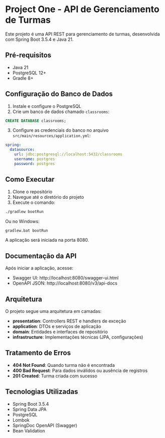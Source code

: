 # Project One - API de Gerenciamento de Turmas

Este projeto é uma API REST para gerenciamento de turmas, desenvolvida com Spring Boot 3.5.4 e Java 21.

## Pré-requisitos

- Java 21
- PostgreSQL 12+
- Gradle 8+

## Configuração do Banco de Dados

1. Instale e configure o PostgreSQL
2. Crie um banco de dados chamado `classrooms`:
```sql
CREATE DATABASE classrooms;
```

3. Configure as credenciais do banco no arquivo `src/main/resources/application.yml`:
```yaml
spring:
  datasource:
    url: jdbc:postgresql://localhost:5432/classrooms
    username: postgres
    password: postgres
```

## Como Executar

1. Clone o repositório
2. Navegue até o diretório do projeto
3. Execute o comando:
```bash
./gradlew bootRun
```

Ou no Windows:
```cmd
gradlew.bat bootRun
```

A aplicação será iniciada na porta 8080.

## Documentação da API

Após iniciar a aplicação, acesse:
- Swagger UI: http://localhost:8080/swagger-ui.html
- OpenAPI JSON: http://localhost:8080/v3/api-docs

## Arquitetura

O projeto segue uma arquitetura em camadas:

- **presentation**: Controllers REST e handlers de exceção
- **application**: DTOs e serviços de aplicação
- **domain**: Entidades e interfaces de repositório
- **infrastructure**: Implementações técnicas (JPA, configurações)

## Tratamento de Erros

- **404 Not Found**: Quando turma não é encontrada
- **400 Bad Request**: Para dados inválidos ou ausência de registros
- **201 Created**: Turma criada com sucesso

## Tecnologias Utilizadas

- Spring Boot 3.5.4
- Spring Data JPA
- PostgreSQL
- Lombok
- SpringDoc OpenAPI (Swagger)
- Bean Validation